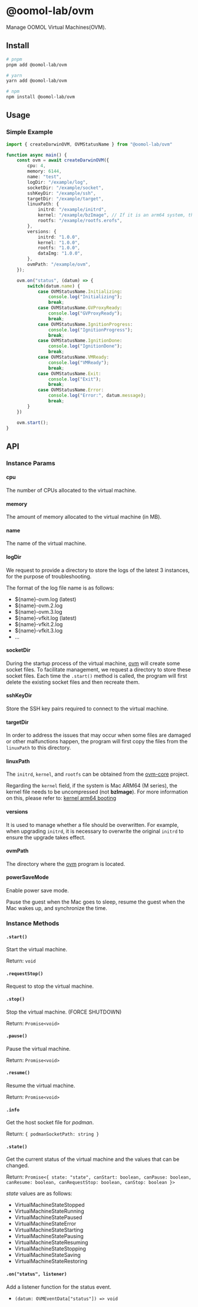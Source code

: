 # @oomol-lab/ovm

Manage OOMOL Virtual Machines(OVM).

## Install

```bash
# pnpm
pnpm add @oomol-lab/ovm

# yarn
yarn add @oomol-lab/ovm

# npm
npm install @oomol-lab/ovm
```

## Usage

### Simple Example

```typescript
import { createDarwinOVM, OVMStatusName } from "@oomol-lab/ovm"

function async main() {
    const ovm = await createDarwinOVM({
        cpu: 4,
        memory: 6144,
        name: "test",
        logDir: "/example/log",
        socketDir: "/example/socket",
        sshKeyDir: "/example/ssh",
        targetDir: "/example/target",
        linuxPath: {
            initrd: "/example/initrd",
            kernel: "/example/bzImage", // If it is an arm64 system, then it is `Image`.
            rootfs: "/example/rootfs.erofs",
        },
        versions: {
            initrd: "1.0.0",
            kernel: "1.0.0",
            rootfs: "1.0.0",
            dataImg: "1.0.0",
        },
        ovmPath: "/example/ovm",
    });

    ovm.on("status", (datum) => {
        switch(datum.name) {
            case OVMStatusName.Initializing:
                console.log("Initializing");
                break;
            case OVMStatusName.GVProxyReady:
                console.log("GVProxyReady");
                break;
            case OVMStatusName.IgnitionProgress:
                console.log("IgnitionProgress");
                break;
            case OVMStatusName.IgnitionDone:
                console.log("IgnitionDone");
                break;
            case OVMStatusName.VMReady:
                console.log("VMReady");
                break;
            case OVMStatusName.Exit:
                console.log("Exit");
                break;
            case OVMStatusName.Error:
                console.log("Error:", datum.message);
                break;
        }
    })

    ovm.start();
}
```

## API

### Instance Params

#### cpu

The number of CPUs allocated to the virtual machine.

#### memory

The amount of memory allocated to the virtual machine (in MB).

#### name

The name of the virtual machine.

#### logDir

We request to provide a directory to store the logs of the latest 3 instances, for the purpose of troubleshooting.

The format of the log file name is as follows:

* ${name}-ovm.log (latest)
* ${name}-ovm.2.log
* ${name}-ovm.3.log
* ${name}-vfkit.log (latest)
* ${name}-vfkit.2.log
* ${name}-vfkit.3.log
* ...

#### socketDir

During the startup process of the virtual machine, [ovm] will create some socket files. To facilitate management, we request a directory to store these socket files. Each time the `.start()` method is called, the program will first delete the existing socket files and then recreate them.

#### sshKeyDir

Store the SSH key pairs required to connect to the virtual machine.

#### targetDir

In order to address the issues that may occur when some files are damaged or other malfunctions happen, the program will first copy the files from the `linuxPath` to this directory.

#### linuxPath

The `initrd`, `kernel`, and `rootfs` can be obtained from the [ovm-core] project.

Regarding the `kernel` field, if the system is Mac ARM64 (M series), the kernel file needs to be uncompressed (not **bzImage**). For more information on this, please refer to: [kernel arm64 booting]

#### versions

It is used to manage whether a file should be overwritten. For example, when upgrading `initrd`, it is necessary to overwrite the original `initrd` to ensure the upgrade takes effect.

#### ovmPath

The directory where the [ovm] program is located.

#### powerSaveMode

Enable power save mode.

Pause the guest when the Mac goes to sleep, resume the guest when the Mac wakes up, and synchronize the time.

### Instance Methods

#### `.start()`

Start the virtual machine.

Return: `void`

#### `.requestStop()`

Request to stop the virtual machine.

#### `.stop()`

Stop the virtual machine. (FORCE SHUTDOWN)

Return: `Promise<void>`

#### `.pause()`

Pause the virtual machine.

Return: `Promise<void>`

#### `.resume()`

Resume the virtual machine.

Return: `Promise<void>`

#### `.info`

Get the host socket file for *podman*.

Return: `{ podmanSocketPath: string }`

#### `.state()`

Get the current status of the virtual machine and the values that can be changed.

Return: `Promise<{ state: "state", canStart: boolean, canPause: boolean, canResume: boolean, canRequestStop: boolean, canStop: boolean }>`

*state* values are as follows:

* VirtualMachineStateStopped
* VirtualMachineStateRunning
* VirtualMachineStatePaused
* VirtualMachineStateError
* VirtualMachineStateStarting
* VirtualMachineStatePausing
* VirtualMachineStateResuming
* VirtualMachineStateStopping
* VirtualMachineStateSaving
* VirtualMachineStateRestoring

#### `.on("status", listener)`

Add a listener function for the status event.

* `(datum: OVMEventData["status"]) => void`

[ovm]: https://github.com/oomol-lab/ovm
[ovm-core]: https://github.com/oomol-lab/ovm-core
[kernel arm64 booting]: https://www.kernel.org/doc/Documentation/arm64/booting.txt
